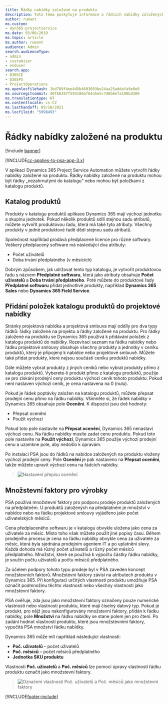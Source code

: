 ```yaml
---
title: Řádky nabídky založené na produktu
description: Toto téma poskytuje informace o řádcích nabídky založených na produktu.
author: rumant
ms.custom:
- dyn365-projectservice
ms.date: 03/06/2019
ms.topic: article
ms.author: rumant
audience: Admin
search.audienceType:
- admin
- customizer
- enduser
search.app:
- D365CE
- D365PS
- ProjectOperations
ms.openlocfilehash: 1bd789f4ee4d5b4603093be24aa25addafa9e8e8
ms.sourcegitcommit: 40f68387f594180af64a5e5c748b6efa188bd300
ms.translationtype: HT
ms.contentlocale: cs-CZ
ms.lasthandoff: 05/10/2021
ms.locfileid: "5998493"
---
```

# <a name="product-based-quote-lines"></a>Řádky nabídky založené na produktu

[!include [banner](../includes/psa-now-project-operations.md)]

[!INCLUDE[cc-applies-to-psa-app-3.x](../includes/cc-applies-to-psa-app-3x.md)]


V aplikaci Dynamics 365 Project Service Automation můžete vytvořit řádky nabídky založené na produktu. Řádky nabídky založené na produktu mohou být řádky „nezahrnutými do katalogu” nebo mohou být položkami z katalogu produktů.

## <a name="product-catalog"></a>Katalog produktů

Produkty v katalogu produktů aplikace Dynamics 365 mají výchozí jednotku a skupinu jednotek. Pokud několik produktů sdílí stejnou sadu atributů, můžete vytvořit produktovou řadu, která má také tyto atributy. Všechny produkty v jedné produktové řadě dědí stejnou sadu atributů.

Společnost například prodává předplacené licence pro různé softwary. Veškerý předplacený software má následující dva atributy:

- Počet uživatelů 
- Doba trvání předplatného (v měsících)

Dobrým způsobem, jak udržovat tento typ katalogu, je vytvořit produktovou řadu s názvem **Předplatné softwaru**, která jako atributy obsahuje **Počet uživatelů** a **Doba trvání předplatného**. Poté můžete do produktové řady **Předplatné softwaru** přidat jednotlivé produkty, například **Dynamics 365 Sales** nebo **Dynamics 365 Field Service**.

## <a name="adding-product-catalog-items-to-a-project-quote"></a>Přidání položek katalogu produktů do projektové nabídky

Stránky projektová nabídka a projektová smlouva mají oddíly pro dva typy řádků: řádky založené na projektu a řádky založené na produktu. Pro řádky založené na produktu se Dynamics 365 používá k přidávání položek z katalogu produktů do nabídky. Rozevírací seznam na řádku nabídky nebo řádku projektové smlouvy obsahuje všechny produkty a jednotky v ceníku produktů, který je připojený k nabídce nebo projektové smlouvě. Můžete také přidat produkty, které nejsou součástí ceníku produktů nabídky.

Dále můžete vybrat produkty z jiných ceníků nebo vybrat produkty přímo z katalogu produktů. Vyberete-li produkt přímo z katalogu produktů, použije se pro získání prodejní ceny produktu výchozí ceník tohoto produktu. Pokud není nastaven výchozí ceník, je cena nastavena na 0 (nulu).

Pokud je řádek poptávky založen na katalogu produktů, můžete přepsat prodejní cenu přímo na řádku nabídky. Všimněte si, že řádek nabídky v Dynamics 365 obsahuje pole **Ocenění**. K dispozici jsou dvě hodnoty:

- Přepsat ocenění  
- Použít výchozí

Pokud toto pole nastavíte na **Přepsat ocenění**, Dynamics 365 nenastaví výchozí cenu. Na řádku nabídky musíte zadat cenu produktu. Pokud toto pole nastavíte na **Použít výchozí**, Dynamics 365 použije výchozí prodejní cenu a uzamkne pole, aby nedošlo k úpravám.

Po instalaci PSA jsou do řádků na nabídce založených na produktu vloženy výchozí prodejní ceny. Pole **Ocenění** je pak nastaveno na **Přepsat ocenění**, takže můžete upravit výchozí cenu na řádcích nabídky.

> ![Nastavení přepisu ocenění](media/basic-guide-10.png)
 
## <a name="quantity-factors-for-products"></a>Množstevní faktory pro výrobky

PSA používá množstevní faktory pro podporu prodeje produktů založených na předplatném. U produktů založených na předplatném je množství v nabídce nebo na řádku projektové smlouvy vyjádřeno jako počet uživatelských měsíců.

Cena předplaceného softwaru je v katalogu obvykle uložena jako cena za uživatele za měsíc. Místo toho však můžete použít jiné popisy času. Během prodejního procesu je cena na řádku nabídky obvykle cena za uživatele za měsíc, která byla sjednána prodejním agentem IT a po uplatnění slevy. Každá dohoda má různý počet uživatelů a různý počet měsíců předplatného. Množství, které se používá k výpočtu částky řádku nabídky, je součin počtu uživatelů a počtu měsíců předplatného.

Za účelem podpory tohoto typu prodeje byl v PSA zaveden koncept množstevních faktorů. Množstevní faktory závisí na atributech produktu v Dynamics 365. Při konfiguraci určitých vlastností produktu umožňuje PSA označit podmnožinu těchto vlastností nebo všechny vlastnosti jako množstevní faktory.

PSA ověřuje, zda jsou jako množstevní faktory označeny pouze numerické vlastnosti nebo vlastnosti produktu, které mají číselný datový typ. Pokud je produkt, pro nějž jsou nakonfigurovány množstevní faktory, přidán k řádku nabídky, pole **Množství** na řádku nabídky se stane polem jen pro čtení. Po zadání hodnot vlastností produktu, které jsou množstevními faktory, vypočítá PSA množství řádku nabídky.

Dynamics 365 může mít například následující vlastnosti: 

- **Poč. uživatelů** – počet uživatelů 
- **Poč. měsíců** – počet měsíců předplatného
- **Jednotka SKU produktu** 

Vlastnosti **Poč. uživatelů** a **Poč. měsíců** lze pomocí úpravy vlastností řádku produktu označit jako množstevní faktory. 

> ![Označení vlastností Poč. uživatelů a Poč. měsíců jako množstevní faktory](media/basic-guide-11.png)
 


[!INCLUDE[footer-include](../includes/footer-banner.md)]